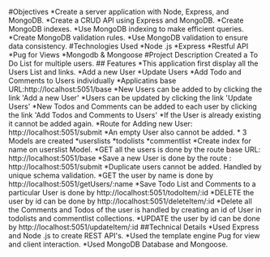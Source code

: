 #Objectives
*Create a server application with Node, Express, and MongoDB.
*Create a CRUD API using Express and MongoDB.
*Create MongoDB indexes.
*Use MongoDB indexing to make efficient queries.
*Create MongoDB validation rules.
*Use MongoDB validation to ensure data consistency.
#Technologies Used
*Node .js
*Express
*Restful API
*Pug for Views
*Mongodb & Mongoose
#Project Description
    Created a To Do List for multiple users.
    ## Features
    *This application first display all the Users List and links.
        *Add a new User
        *Update Users
        *Add Todo and Comments to Users individually
    *Applicatins base URL:http://localhost:5051/base
    *New Users can be added to by clicking the link 'Add a new User'
    *Users can be updated by clicking the link 'Update Users'
    *New Todos and Comments can be added to each user by clicking the link 'Add Todos and Comments to Users'
    *If the User is already existing it cannot be added again.
    *Route for Adding new User: http://localhost:5051/submit
    *An empty User also cannot be added.
    * 3 Models are created
        *userslists
        *todolists
        *commentlist
    *Create index for name on userslist Model.
    *GET all the users is done by the route base URL: http://localhost:5051/base
    *Save a new User is done by the route : http://localhost:5051/submit
        *Duplicate users cannot be added. Handled by unique schema validation.
    *GET the user by name is done by http://localhost:5051/getUsers/:name
    *Save Todo List and Comments to a particular User is done by http://localhost:5051/todoItem/:id
    *DELETE the user by id can be done by http://localhost:5051/deleteItem/:id
        *Delete all the Comments and Todos of the user is handled by creating an id of User in todolists and commentlist collections.
    *UPDATE the user by id can be done by http://localhost:5051/updateItem/:id
    ##Technical Details
    *Used Express and Node .js to create REST API's.
    *Used the template engine Pug for view and client interaction.
    *Used MongoDB Database and Mongoose.
    
